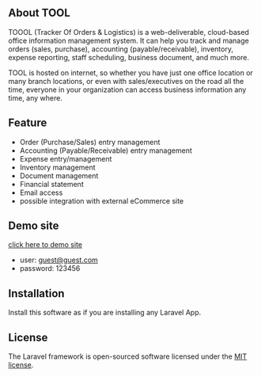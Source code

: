 ## About TOOL

TOOOL (Tracker Of Orders & Logistics) is a web-deliverable, cloud-based office information management system. It can help you track and manage orders (sales, purchase), accounting (payable/receivable), inventory, expense reporting, staff scheduling, business document, and much more.

TOOL is hosted on internet, so whether you have just one office location or many branch locations, or even with sales/executives on the road all the time, everyone in your organization can access business information any time, any where.

## Feature

 - Order (Purchase/Sales) entry management
 - Accounting (Payable/Receivable) entry management
 - Expense entry/management
 - Inventory management
 - Document management
 - Financial statement
 - Email access
 - possible integration with external eCommerce site

## Demo site

[click here to demo site](https://demo.snr-merchandise.com)
 - user: guest@guest.com
 - password: 123456

## Installation

Install this software as if you are installing any Laravel App.

## License

The Laravel framework is open-sourced software licensed under the [MIT license](https://opensource.org/licenses/MIT).
